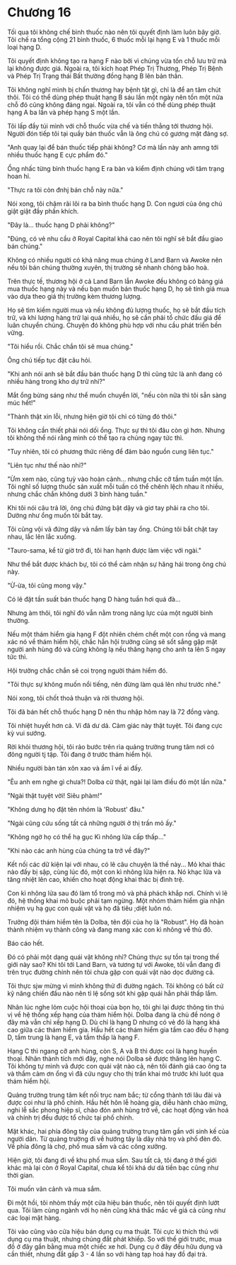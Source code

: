# Chương 16

Tối qua tôi không chế bình thuốc nào nên tôi quyết định làm luôn bây giờ. Tôi chế ra tổng cộng 21 bình thuốc, 6 thuốc mỗi lại hạng E và 1 thuốc mỗi loại hạng D.

Tôi quyết định không tạo ra hạng F nào bởi vì chúng vừa tốn chỗ lưu trữ mà lại không được giá. Ngoài ra, tôi kích hoạt Phép Trị Thương, Phép Trị Bệnh và Phép Trị Trạng thái Bất thường đồng hạng B lên bản thân.

Tôi không nghĩ mình bị chấn thương hay bệnh tật gì, chỉ là để an tâm chút thôi. Tôi có thể dùng phép thuật hạng B sáu lần một ngày nên tốn một nửa chỗ đó cũng không đáng ngại. Ngoài ra, tôi vẫn có thể dùng phép thuật hạng A ba lần và phép hạng S một lần.

Tôi lấp đầy túi mình với chỗ thuốc vừa chế và tiến thẳng tới thương hội. Người đón tiếp tôi tại quầy bán thuốc vẫn là ông chú có gương mặt đáng sợ.

"Anh quay lại để bán thuốc tiếp phải không? Cơ mà lần này anh amng tới nhiều thuốc hạng E cực phẩm đó."

Ổng nhấc từng bình thuốc hạng E ra bàn và kiểm định chúng với tâm trạng hoan hỉ.

"Thực ra tôi còn đnhj bán chỗ này nữa."

Nói xong, tôi chậm rãi lôi ra ba bình thuốc hạng D. Con ngươi của ông chú giật giật đầy phấn khích.

"Đây là... thuốc hạng D phải không?"

"Đúng, có vẻ nhu cầu ở Royal Capital khá cao nên tôi nghĩ sẽ bắt đầu giao bán chúng."

Không có nhiều người có khả năng mua chúng ở Land Barn và Awoke nên nếu tôi bán chúng thường xuyên, thị trường sẽ nhanh chóng bão hoà.

Trên thực tế, thương hội ở cả Land Barn lẫn Awoke đều không có bảng giá mua thuốc hạng này và nếu bạn muốn bán thuốc hạng D, họ sẽ tính giá mua vào dựa theo giá thị trường kèm thương lượng.

Họ sẽ tìm kiếm người mua và nếu không đủ lượng thuốc, họ sẽ bắt đầu tích trữ, và khi lượng hàng trữ lại quá nhiều, họ sẽ cần phải tổ chức đấu giá để luân chuyển chúng. Chuyện đó không phù hợp với nhu cầu phát triển bền vững.

"Tôi hiểu rồi. Chắc chắn tôi sẽ mua chúng."

Ông chú tiếp tục đặt câu hỏi.

"Khi anh nói anh sẽ bắt đầu bán thuốc hạng D thì cũng tức là anh đang có nhiều hàng trong kho dự trữ nhỉ?"

Mắt ổng bừng sáng như thể muốn chuyển lời, "nếu còn nữa thì tôi sẵn sàng múc hết!"

"Thành thật xin lỗi, nhưng hiện giờ tôi chỉ có từng đó thôi."

Tôi không cần thiết phải nói dối ổng. Thực sự thì tôi đâu còn gì hơn. Nhưng tôi không thể nói rằng mình có thể tạo ra chúng ngay tức thì.

"Tuy nhiên, tôi có phương thức riêng để đảm bảo nguồn cung liên tục."

"Liên tục như thế nào nhỉ?"

"Ừm xem nào, cũng tuỳ vào hoàn cảnh... nhưng chắc cỡ tầm tuần một lần. Tôi nghĩ số lượng thuốc sản xuất mỗi tuần có thể chênh lệch nhau ít nhiều, nhưng chắc chắn không dưới 3 bình hàng tuần."

Khi tôi nói câu trả lời, ông chú đứng bật dậy và giơ tay phải ra cho tôi. Dường như ổng muốn tôi bắt tay.

Tôi cũng vội vã đứng dậy và nắm lấy bàn tay ổng. Chúng tôi bắt chặt tay nhau, lắc lên lắc xuống.

"Tauro-sama, kể từ giờ trở đi, tôi han hạnh được làm việc với ngài."

Như thể bắt được khách bự, tôi có thể cảm nhận sự hăng hái trong ông chú này.

"Ừ-ừa, tôi cũng mong vậy."

Có lẽ đặt tần suất bán thuốc hạng D hàng tuần hơi quá đà...

Nhưng àm thôi, tôi nghĩ đó vẫn nằm trong năng lực của một người bình thường.

Nếu một thám hiểm gia hạng F đột nhiên chém chết một con rồng và mang xác nó về thám hiểm hội, chắc hẳn hội trưởng cũng sẽ sốt sắng gặp mặt người anh hùng đó và cũng không lạ nếu thăng hạng cho anh ta lên S ngay tức thì.

Hội trưởng chắc chắn sẽ coi trọng người thám hiểm đó.

"Tôi thực sự không muốn nổi tiếng, nên đừng làm quá lên như trước nhé."

Nói xong, tôi chốt thoả thuận và rời thương hội.

Tôi đã bán hết chỗ thuốc hạng D nên thu nhập hôm nay là 72 đồng vàng.

Tôi nhiệt huyết hơn cả. Ví đã dư dả. Cảm giác này thật tuyệt. Tôi đang cực kỳ vui sướng.

Rời khỏi thương hội, tôi rảo bước trên rìa quảng trường trung tâm nơi có đông người tj tập. Tôi đang ở trước thám hiểm hội.

Nhiều người bàn tán xôn xao và ầm ĩ về ai đấy.

"Êu anh em nghe gì chưa?! Dolba cừ thật, ngài lại làm điều đó một lần nữa."

"Ngài thật tuyệt vời! Siêu phàm!"

"Không dưng họ đặt tên nhóm là 'Robust' đâu."

"Ngài cũng cứu sống tất cả những người ở thị trấn mỏ ấy."

"Không ngờ họ có thể hạ gục Kì nhông lửa cấp thấp..."

"Khi nào các anh hùng của chúng ta trở về đây?"

Kết nối các dữ kiện lại với nhau, có lẽ câu chuyện là thế này... Mỏ khai thác nào đấy bị sập, cùng lúc đó, một con kì nhông lửa hiện ra. Nó khạc lửa và tăng nhiệt lên cao, khiến cho hoạt động khai thác bị đình trệ.

Con kì nhông lửa sau đó làm tổ trong mỏ và phá phách khắp nơi. Chính vì lẽ đó, hệ thống khai mỏ buộc phải tạm ngừng. Một nhóm thám hiểm gia nhận nhiệm vụ hạ gục con quái vật và họ đã tiêu ;diệt luôn nó.

Trưởng đội thám hiểm tên là Dolba, tên đội của họ là "Robust". Họ đã hoàn thành nhiệm vụ thành công và đang mang xác con kì nhông về thủ đô.

Báo cáo hết.

Đó có phải một dạng quái vật không nhỉ? Chúng thực sự tồn tại trong thế giới này sao? Khi tôi tới Land Barn, và tương tự với Awoke, tôi vẫn đang đi trên trục đường chính nên tôi chưa gặp con quái vật nào dọc đường cả.

Tôi thực sjw mừng vì mình không thử đi đường ngách. Tôi không có bất cứ kỹ năng chiến đấu nào nên tỉ lệ sống sót khi gặp quái hẳn phải thấp lắm.

Nhân lúc nghe lỏm cuộc hội thoại của bọn họ, tôi ghi lại được thông tin thú vị về hệ thống xếp hạng của thám hiểm hội. Dolba đang là chủ đề nóng ở đây mà vẫn chỉ xếp hạng D. Dù chỉ là hạng D nhưng có vẻ đó là hạng khá cao giữa các thám hiểm gia. Hầu hết các thám hiểm gia tầm cao đều ở hạng D, tầm trung là hạng E, và tầm thấp là hạng F.

Hạng C thì ngang cỡ anh hùng, còn S, A và B thì được coi là hạng huyền thoại. Nhân thành tích mới đây, nghe nói Dolba sẽ được thăng lên hạng C. Tôi không tự mình vã được con quái vật nào cả, nên tôi đánh giá cao ông ta và thầm cảm ơn ổng vì đã cứu nguy cho thị trấn khai mỏ trước khi luót qua thám hiểm hội.

Quảng trường trung tâm kết nối trục nam bắc; từ cổng thành tới lâu đài và được coi như là phố chính. Hầu hết hôn lễ hoàng gia, diễu hành chào mừng, nghi lễ sắc phong hiệp sĩ, chào đón anh hùng trở về, các hoạt động văn hoá và chính trị đều được tổ chức tại phố chính.

Mặt khác, hai phía đông tây của quảng trường trung tâm gần với sinh kế của người dân. Từ quảng trường đi về hướng tây là dãy nhà trọ và phố đèn đỏ. Về phía đông là chợ, phố mua sắm và các công xưởng.

Hiện giờ, tôi đang đi về khu phố mua sắm. Sau tất cả, tôi đang ở thế giới khác mà lại còn ở Royal Capital, chưa kể tôi khá dư dả tiền bạc cũng như thời gian.

Tôi muốn vãn cảnh và mua sắm.

Đi một hồi, tôi nhòm thấy một cửa hiệu bán thuốc, nên tôi quyết định lướt qua. Tôi làm cùng ngành với họ nên cũng khá thắc mắc về giá cả cũng như các loại mặt hàng.

Tôi vào cũng vào cửa hiệu bán dụng cụ ma thuật. Tôi cực kì thích thú với dụng cụ ma thuật, nhưng chúng đắt phát khiếp. So với thế giới trước, mua đồ ở đây gần bằng mua một chiếc xe hơi. Dụng cụ ở đây đều hữu dụng và cần thiết, nhưng đắt gấp 3 - 4 lần so với hàng tạp hoá hay đồ đại trà. 